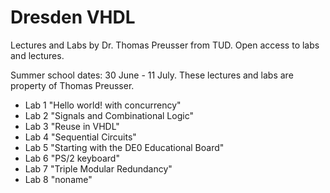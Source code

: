Dresden VHDL
===========

Lectures and Labs by Dr. Thomas Preusser from TUD.
Open access to labs and lectures.

Summer school dates: 30 June - 11 July.
These lectures and labs are property of Thomas Preusser.

  - Lab 1 "Hello world! with concurrency"
  - Lab 2 "Signals and Combinational Logic"
  - Lab 3 "Reuse in VHDL"
  - Lab 4 "Sequential Circuits"
  - Lab 5 "Starting with the DE0 Educational Board"
  - Lab 6 "PS/2 keyboard"
  - Lab 7 "Triple Modular Redundancy"
  - Lab 8 "noname"
